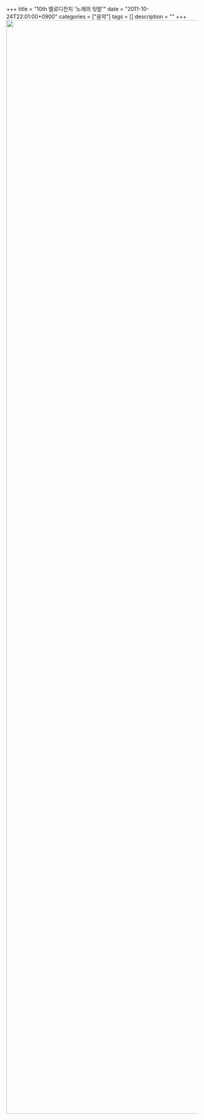 +++
title = "10th 멜로디잔치 '노래의 텃밭'"
date = "2011-10-24T22:01:00+0900"
categories = ["음악"]
tags = []
description = ""
+++
<span class="copyright_entry" style="display:block;" title="10th 멜로디잔치 '노래의 텃밭'@@**@@http://shed.egloos.com/3755693"></span>
<img border="0" onmouseover="this.style.cursor='pointer'" alt="" src="/attachment/3755693_1.jpg" width="550" height="2873" onclick="Control.Modal.openDialog(this, event, 'http://pds23.egloos.com/pds/201110/31/82/a0003782_4eadf1f29bb17.jpg', 550, 2873);"> 
<!--
       <rdf:RDF xmlns:rdf="http://www.w3.org/1999/02/22-rdf-syntax-ns#"
		    xmlns:dc="http://purl.org/dc/elements/1.1/"
		    xmlns:trackback="http://madskills.com/public/xml/rss/module/trackback/">
       <rdf:Description
	        rdf:about="http://shed.egloos.com/3755693"
	        dc:identifier="http://shed.egloos.com/3755693"
	        dc:title="10th 멜로디잔치 '노래의 텃밭'"
	        trackback:ping="http://shed.egloos.com/tb/3755693"/>
       </rdf:RDF>
       -->

<ul></ul>